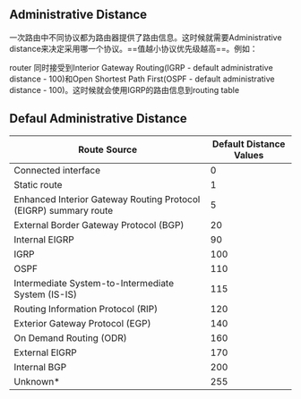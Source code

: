 ## Administrative Distance

一次路由中不同协议都为路由器提供了路由信息。这时候就需要Administrative distance来决定采用哪一个协议。==值越小协议优先级越高==。例如：

router 同时接受到Interior Gateway Routing(IGRP - default administrative distance - 100)和Open Shortest Path First(OSPF - default administrative distance - 100)。这时候就会使用IGRP的路由信息到routing table

## Defaul Administrative Distance

| Route Source                                                 | Default Distance Values |
| ------------------------------------------------------------ | ----------------------- |
| Connected interface                                          | 0                       |
| Static route                                                 | 1                       |
| Enhanced Interior Gateway Routing Protocol (EIGRP) summary route | 5                       |
| External Border Gateway Protocol (BGP)                       | 20                      |
| Internal EIGRP                                               | 90                      |
| IGRP                                                         | 100                     |
| OSPF                                                         | 110                     |
| Intermediate System-to-Intermediate System (IS-IS)           | 115                     |
| Routing Information Protocol (RIP)                           | 120                     |
| Exterior Gateway Protocol (EGP)                              | 140                     |
| On Demand Routing (ODR)                                      | 160                     |
| External EIGRP                                               | 170                     |
| Internal BGP                                                 | 200                     |
| Unknown*                                                     | 255                     |